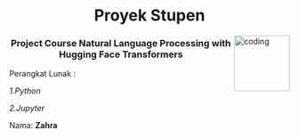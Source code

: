 <h1 align="center">Proyek Stupen</h1>
<img align="right" alt="coding" width="100" src="https://media4.giphy.com/media/mtECGgRNE6hHhRpspz/giphy.gif?cid=ecf05e47kym7ajzya6w83qfyz6ju948is3ldeylvlzulpv0d&ep=v1_gifs_related&rid=giphy.gif&ct=g"> 
<h3 align="center"> Project Course Natural Language Processing with Hugging Face Transformers</h3>

Perangkat Lunak :

  *1.Python*

 *2.Jupyter*




Nama: **Zahra**

<p align="left">
</p>



